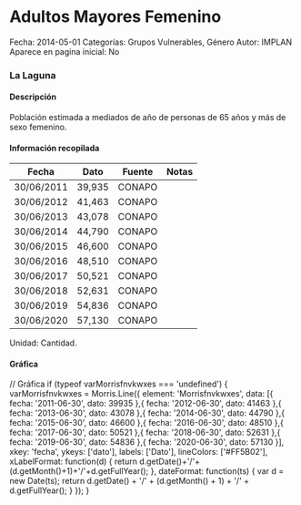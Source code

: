 Adultos Mayores Femenino
=====

Fecha: 2014-05-01
Categorías: Grupos Vulnerables, Género
Autor: IMPLAN
Aparece en pagina inicial: No

### La Laguna

#### Descripción

Población estimada a mediados de año de personas de 65 años y más de sexo femenino.

<!-- break -->

#### Información recopilada

<table class="table table-hover table-bordered matriz">
  <thead>
    <tr><th>Fecha</th><th>Dato</th><th>Fuente</th><th>Notas</th></tr>
  </thead>
  <tbody>
    <tr><td class="centrado">30/06/2011</td><td class="derecha">39,935</td><td>CONAPO</td><td></td></tr>
    <tr><td class="centrado">30/06/2012</td><td class="derecha">41,463</td><td>CONAPO</td><td></td></tr>
    <tr><td class="centrado">30/06/2013</td><td class="derecha">43,078</td><td>CONAPO</td><td></td></tr>
    <tr><td class="centrado">30/06/2014</td><td class="derecha">44,790</td><td>CONAPO</td><td></td></tr>
    <tr><td class="centrado">30/06/2015</td><td class="derecha">46,600</td><td>CONAPO</td><td></td></tr>
    <tr><td class="centrado">30/06/2016</td><td class="derecha">48,510</td><td>CONAPO</td><td></td></tr>
    <tr><td class="centrado">30/06/2017</td><td class="derecha">50,521</td><td>CONAPO</td><td></td></tr>
    <tr><td class="centrado">30/06/2018</td><td class="derecha">52,631</td><td>CONAPO</td><td></td></tr>
    <tr><td class="centrado">30/06/2019</td><td class="derecha">54,836</td><td>CONAPO</td><td></td></tr>
    <tr><td class="centrado">30/06/2020</td><td class="derecha">57,130</td><td>CONAPO</td><td></td></tr>
  </tbody>
</table>

Unidad: Cantidad.

#### Gráfica

<div id="Morrisfnvkwxes" class="grafica"></div>
  // Gráfica
  if (typeof varMorrisfnvkwxes === 'undefined') {
    varMorrisfnvkwxes = Morris.Line({
      element: 'Morrisfnvkwxes',
      data: [{ fecha: '2011-06-30', dato: 39935 },{ fecha: '2012-06-30', dato: 41463 },{ fecha: '2013-06-30', dato: 43078 },{ fecha: '2014-06-30', dato: 44790 },{ fecha: '2015-06-30', dato: 46600 },{ fecha: '2016-06-30', dato: 48510 },{ fecha: '2017-06-30', dato: 50521 },{ fecha: '2018-06-30', dato: 52631 },{ fecha: '2019-06-30', dato: 54836 },{ fecha: '2020-06-30', dato: 57130 }],
      xkey: 'fecha',
      ykeys: ['dato'],
      labels: ['Dato'],
      lineColors: ['#FF5B02'],
      xLabelFormat: function(d) { return d.getDate()+'/'+(d.getMonth()+1)+'/'+d.getFullYear(); },
      dateFormat: function(ts) { var d = new Date(ts); return d.getDate() + '/' + (d.getMonth() + 1) + '/' + d.getFullYear(); }
    });
  }
